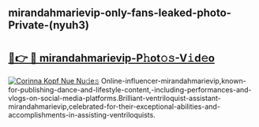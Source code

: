 ## mirandahmarievip-only-fans​-leaked-photo​-Private-(nyuh3)


# <h2><a href="https://mediaupload.pro?title=mirandahmarievip&ref=git">🔗👉 🔴 mirandahmarievip-P𝚑ot𝚘𝚜-V𝚒d𝚎o</a></h2>

[![Corinna Kopf Nue Nu𝚍e𝚜](https://i.imgur.com/0qMVB7G.gif)](https://mediaupload.pro?title=mirandahmarievip&ref=git)
Online-influencer-mirandahmarievip,known-for-publishing-dance-and-lifestyle-content,-including-performances-and-vlogs-on-social-media-platforms.Brilliant-ventriloquist-assistant-mirandahmarievip,celebrated-for-their-exceptional-abilities-and-accomplishments-in-assisting-ventriloquists.  